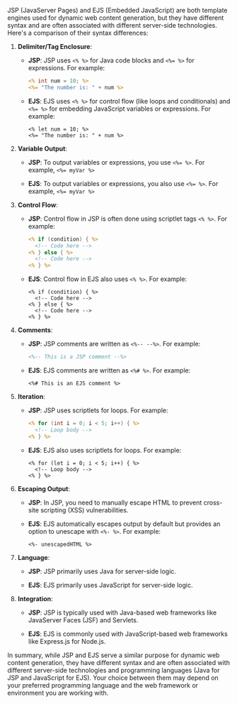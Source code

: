 JSP (JavaServer Pages) and EJS (Embedded JavaScript) are both template engines used for dynamic web content generation,
but they have different syntax and are often associated with different server-side technologies. Here's a comparison of
their syntax differences:

1. **Delimiter/Tag Enclosure**:

    - **JSP**: JSP uses `<% %>` for Java code blocks and `<%= %>` for expressions. For example:

      ```jsp
      <% int num = 10; %>
      <%= "The number is: " + num %>
      ```

    - **EJS**: EJS uses `<% %>` for control flow (like loops and conditionals) and `<%= %>` for embedding JavaScript
      variables or expressions. For example:

      ```ejs
      <% let num = 10; %>
      <%= "The number is: " + num %>
      ```

2. **Variable Output**:

    - **JSP**: To output variables or expressions, you use `<%= %>`. For example, `<%= myVar %>`

    - **EJS**: To output variables or expressions, you also use `<%= %>`. For example, `<%= myVar %>`

3. **Control Flow**:

    - **JSP**: Control flow in JSP is often done using scriptlet tags `<% %>`. For example:

      ```jsp
      <% if (condition) { %>
        <!-- Code here -->
      <% } else { %>
        <!-- Code here -->
      <% } %>
      ```

    - **EJS**: Control flow in EJS also uses `<% %>`. For example:

      ```ejs
      <% if (condition) { %>
        <!-- Code here -->
      <% } else { %>
        <!-- Code here -->
      <% } %>
      ```

4. **Comments**:

    - **JSP**: JSP comments are written as `<%-- --%>`. For example:

      ```jsp
      <%-- This is a JSP comment --%>
      ```

    - **EJS**: EJS comments are written as `<%# %>`. For example:

      ```ejs
      <%# This is an EJS comment %>
      ```

5. **Iteration**:

    - **JSP**: JSP uses scriptlets for loops. For example:

      ```jsp
      <% for (int i = 0; i < 5; i++) { %>
        <!-- Loop body -->
      <% } %>
      ```

    - **EJS**: EJS also uses scriptlets for loops. For example:

      ```ejs
      <% for (let i = 0; i < 5; i++) { %>
        <!-- Loop body -->
      <% } %>
      ```

6. **Escaping Output**:

    - **JSP**: In JSP, you need to manually escape HTML to prevent cross-site scripting (XSS) vulnerabilities.

    - **EJS**: EJS automatically escapes output by default but provides an option to unescape with `<%- %>`. For
      example:

      ```ejs
      <%- unescapedHTML %>
      ```

7. **Language**:

    - **JSP**: JSP primarily uses Java for server-side logic.

    - **EJS**: EJS primarily uses JavaScript for server-side logic.

8. **Integration**:

    - **JSP**: JSP is typically used with Java-based web frameworks like JavaServer Faces (JSF) and Servlets.

    - **EJS**: EJS is commonly used with JavaScript-based web frameworks like Express.js for Node.js.

In summary, while JSP and EJS serve a similar purpose for dynamic web content generation, they have different syntax and
are often associated with different server-side technologies and programming languages (Java for JSP and JavaScript for
EJS). Your choice between them may depend on your preferred programming language and the web framework or environment
you are working with.